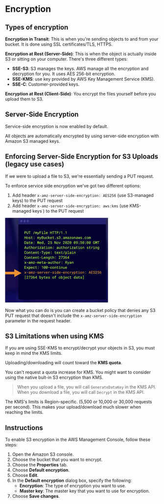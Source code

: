# Encryption

## Types of encryption

**Encryption in Transit**: This is when you're sending objects to and from your bucket. It is done using SSL certificates/TLS, HTTPS.

**Encryption at Rest (Server-Side)**: This is when the object is actually inside S3
or sitting on your computer. There's three different types:
- **SSE-S3**: S3 manages the keys. AWS manage all the encryption and decryption for you. It uses AES 256-bit encryption.
- **SSE-KMS**: use key provided by AWS Key Management Service (KMS).
- **SSE-C**: Customer-provided keys.

**Encryption at Rest (Client-Side)**: You encrypt the files yourself before you upload them to S3.


## Server-Side Encryption

Service-side encryption is now enabled by default.

All objects are automatically encrypted
by using server-side encryption with Amazon S3 managed keys.


## Enforcing Server-Side Encryption for S3 Uploads (legacy use cases)

If we were to upload a file to S3, we're essentially sending a PUT request.

To enforce service side encryption we've got two different options:
1. Add header `x-amz-server-side-encryption: AES256` (use S3-managed keys) to the PUT request
2. Add header `x-amz-server-side-encryption: aws:kms` (use KMS-managed keys ) to the PUT request

![](./images/enc-param.png)

Now what you can do is you can create a bucket policy
that denies any S3 PUT request
that doesn't include the `x-amz-server-side-encryption`
parameter in the request header.


## S3 Limitations when using KMS

If you are using SSE-KMS to encrypt/decrypt your objects in S3, you must keep in mind the KMS limits.

Uploading/downloading will count toward the **KMS quota**.

You can't request a quota increase for KMS. You might want to consider using the native bult-in S3 encryption than KMS.

> When you upload a file, you will call `GenerateDataKey` in the KMS API. When you download a file, you will call `Decrypt` in the KMS API.

The KMS's limits is Region-specific. (5,500 or 10,000 or 30,000 requests per second). This makes your upload/download much slower when reaching the limits.


## Instructions

To enable S3 encryption in the AWS Management Console, follow these steps:

1. Open the Amazon S3 console.
2. Choose the bucket that you want to encrypt.
3. Choose the **Properties** tab.
4. Choose **Default encryption**.
5. Choose **Edit**.
6. In the **Default encryption** dialog box, specify the following:
    - **Encryption**: The type of encryption you want to use.
    - **Master key**: The master key that you want to use for encryption.
7. Choose **Save changes**.
